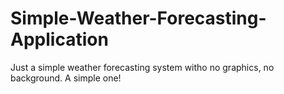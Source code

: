 # Simple-Weather-Forecasting-Application
Just a simple weather forecasting system witho no graphics, no background. A simple one!
